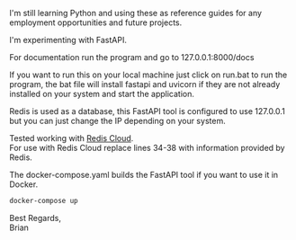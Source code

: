 I'm still learning Python and using these as reference guides for any employment opportunities and future projects.

I'm experimenting with FastAPI.

For documentation run the program and go to 127.0.0.1:8000/docs

If you want to run this on your local machine just click on run.bat to run the program, the bat file will install fastapi and uvicorn if they are not already installed on your system and start the application.

Redis is used as a database, this FastAPI tool is configured to use 127.0.0.1 but you can just change the IP depending on your system.

Tested working with [Redis Cloud](https://redis.io/cloud/).<br/>
For use with Redis Cloud replace lines 34-38 with information provided by Redis.

The docker-compose.yaml builds the FastAPI tool if you want to use it in Docker.
```bash
docker-compose up
```

Best Regards,<br/>
Brian
